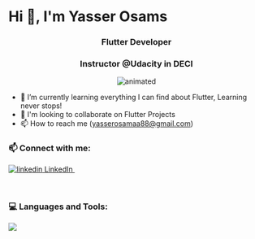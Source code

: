 # Hi 👋, I'm Yasser Osams
<h3 align="center">Flutter Developer</h3>
<h3 align="center">Instructor @Udacity in DECI</h3>

<p align="center">
  <img src="https://user-images.githubusercontent.com/74038190/216644497-1951db19-8f3d-4e44-ac08-8e9d7e0d94a7.gif" alt="animated" />
</p>

- 🌱 I’m currently learning everything I can find about Flutter, Learning never stops!
- 👯 I'm looking to collaborate on Flutter Projects
- 📫 How to reach me (yasserosamaa88@gmail.com)

<h3> 📫 Connect with me:</h3>
<p>
  <a href="www.linkedin.com/in/yasser-osama" rel="nofollow noreferrer">
    <img src="https://i.sstatic.net/gVE0j.png" alt="linkedin"> LinkedIn
  </a> &nbsp; 
</p>
    
<br>

<h3>💻 Languages and Tools:</h3>
  <p>
  <a href="https://skillicons.dev">
    <img src="https://skillicons.dev/icons?i=git,flutter,dart,firebase,vscode,js,cpp" />
  </a>
</p>





<!---
yasser-osamaa/yasser-osamaa is a ✨ special ✨ repository because its `README.md` (this file) appears on your GitHub profile.
You can click the Preview link to take a look at your changes.
--->
